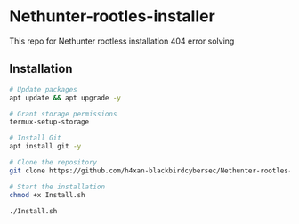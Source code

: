 # Nethunter-rootles-installer
This repo for Nethunter rootless installation 404 error solving


## Installation

```bash
# Update packages
apt update && apt upgrade -y

# Grant storage permissions
termux-setup-storage

# Install Git
apt install git -y

# Clone the repository
git clone https://github.com/h4xan-blackbirdcybersec/Nethunter-rootles-installer

# Start the installation
chmod +x Install.sh

./Install.sh
